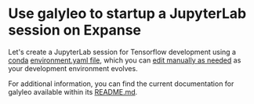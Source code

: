 # Use galyleo to startup a JupyterLab session on Expanse

Let's create a JupyterLab session for Tensorflow development using a [conda](https://docs.anaconda.com/miniconda/) 
[environment.yaml file](https://conda.io/projects/conda/en/latest/user-guide/tasks/manage-environments.html#creating-an-environment-from-an-environment-yml-file), which you can 
[edit manually as needed](https://conda.io/projects/conda/en/latest/user-guide/tasks/manage-environments.html#create-env-file-manually) as your development environment evolves. 

For additional information, you can find the current documentation for galyleo available within its [README.md](https://github.com/mkandes/galyleo/blob/master/README.md).
